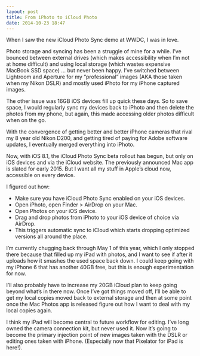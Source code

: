 ```yaml
---
layout: post
title: From iPhoto to iCloud Photo
date: 2014-10-23 18:47
---
```



When I saw the new iCloud Photo Sync demo at WWDC, I was in love.

Photo storage and syncing has been a struggle of mine for a while. I’ve bounced between external drives (which makes accessibility when I’m not at home difficult) and using local storage (which wastes expensive MacBook SSD space) … but never been happy. I’ve switched between Lightroom and Aperture for my “professional” images (AKA those taken when my Nikon DSLR) and mostly used iPhoto for my iPhone captured images.

The other issue was 16GB iOS devices fill up quick these days. So to save space, I would regularly sync my devices back to iPhoto and then delete the photos from my phone, but again, this made accessing older photos difficult when on the go.

With the convergence of getting better and better iPhone cameras that rival my 8 year old Nikon D200, and getting tired of paying for Adobe software updates, I eventually merged everything into iPhoto.

Now, with iOS 8.1, the iCloud Photo Sync beta rollout has begun, but only on iOS devices and via the iCloud website. The previously announced Mac app is slated for early 2015\. But I want all my stuff in Apple’s cloud now, accessible on every device.

I figured out how:

*   Make sure you have iCloud Photo Sync enabled on your iOS devices.
*   Open iPhoto, open Finder > AirDrop on your Mac.
*   Open Photos on your iOS device.
*   Drag and drop photos from iPhoto to your iOS device of choice via AirDrop.
*   This triggers automatic sync to iCloud which starts dropping optimized versions all around the place.

I’m currently chugging back through May 1 of this year, which I only stopped there because that filled up my iPad with photos, and I want to see if after it uploads how it smashes the used space back down. I could keep going with my iPhone 6 that has another 40GB free, but this is enough experimentation for now.

I’ll also probably have to increase my 20GB iCloud plan to keep going beyond what’s in there now. Once I’ve got things moved off, I’ll be able to get my local copies moved back to external storage and then at some point once the Mac Photos app is released figure out how I want to deal with my local copies again.

I think my iPad will become central to future workflow for editing. I’ve long owned the camera connection kit, but never used it. Now it’s going to become the primary injection point of new images taken with the DSLR or editing ones taken with iPhone. (Especially now that Pixelator for iPad is here!)_._
